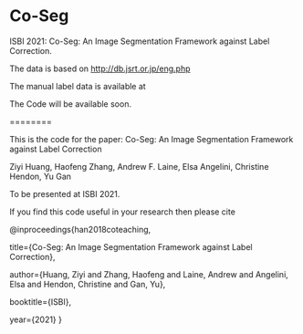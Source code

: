 # Co-Seg
ISBI 2021: Co-Seg: An Image Segmentation Framework against Label Correction. 

The data is based on http://db.jsrt.or.jp/eng.php

The manual label data is available at 

The Code will be available soon.

========

This is the code for the paper: Co-Seg: An Image Segmentation Framework against Label Correction

Ziyi Huang, Haofeng Zhang, Andrew F. Laine, Elsa Angelini, Christine Hendon, Yu Gan

To be presented at ISBI 2021.

If you find this code useful in your research then please cite

@inproceedings{han2018coteaching,

  title={Co-Seg: An Image Segmentation Framework against Label Correction},
  
  author={Huang, Ziyi and Zhang, Haofeng and Laine, Andrew and Angelini, Elsa and Hendon, Christine and Gan, Yu},
  
  booktitle={ISBI},
  
  year={2021}
}

